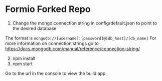 # Formio Forked Repo 

1. Change the mongo connection string in config/default.json to point to the desired database

The format is 
``` mongodb://[username]:[password]@[db_host]/[db_name] ```
For more information on connection strings go to https://docs.mongodb.com/manual/reference/connection-string/

2. npm install
3. npm start

Go to the url in the console to view the build app
